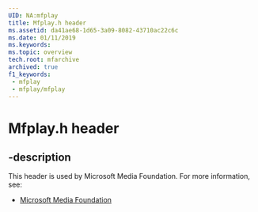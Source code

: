 ```yaml
---
UID: NA:mfplay
title: Mfplay.h header
ms.assetid: da41ae68-1d65-3a09-8082-43710ac22c6c
ms.date: 01/11/2019
ms.keywords: 
ms.topic: overview
tech.root: mfarchive
archived: true
f1_keywords:
 - mfplay
 - mfplay/mfplay
---
```


# Mfplay.h header


## -description

This header is used by Microsoft Media Foundation. For more information, see:

- [Microsoft Media Foundation](../_mf/index.md)

